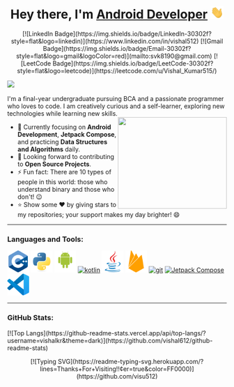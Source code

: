 <h1 align="center">Hey there, I'm <a href="https://github.com/tanyagupta0201/">Android Developer</a> <img src="https://raw.githubusercontent.com/ABSphreak/ABSphreak/master/gifs/Hi.gif" width="30"></h1>

<p align="center">
[![LinkedIn Badge](https://img.shields.io/badge/LinkedIn-30302f?style=flat&logo=linkedin)](https://www.linkedin.com/in/vishal512)
[![Gmail Badge](https://img.shields.io/badge/Email-30302f?style=flat&logo=gmail&logoColor=red)](mailto:svk8190@gmail.com)
[![LeetCode Badge](https://img.shields.io/badge/LeetCode-30302f?style=flat&logo=leetcode)](https://leetcode.com/u/Vishal_Kumar515/)
</p>

<img src="https://komarev.com/ghpvc/?username=vishal512&style=plastic" />

I'm a final-year undergraduate pursuing BCA and a passionate programmer who loves to code. I am creatively curious and a self-learner, exploring new technologies while learning new skills. <br>
<img align='right' src="http://cdn.lowgif.com/small/9cb12f51dffbaaa6-character-typing-by-vincent-mokuenko-dribbble.gif" width="250" height="210">

- 🌱 Currently focusing on **Android Development**, **Jetpack Compose**, and practicing **Data Structures and Algorithms** daily.  
- 💬 Looking forward to contributing to **Open Source Projects**.  
- ⚡ Fun fact: There are 10 types of people in this world: those who understand binary and those who don't! 😉  
- ⭐ Show some ❤ by giving stars to my repositories; your support makes my day brighter! 😄  

---

<h3 align="left">Languages and Tools:</h3>
<p>
<a href="https://www.w3schools.com/cpp/" target="_blank"><img src="https://raw.githubusercontent.com/devicons/devicon/master/icons/cplusplus/cplusplus-original.svg" alt="cplusplus" width="50" height="50"/></a>
<a href="https://www.python.org" target="_blank"><img src="https://raw.githubusercontent.com/devicons/devicon/master/icons/python/python-original.svg" alt="python" width="50" height="50"/></a>
<a href="https://developer.android.com" target="_blank"><img src="https://raw.githubusercontent.com/devicons/devicon/master/icons/android/android-original-wordmark.svg" alt="android" width="50" height="50"/></a>
<a href="https://kotlinlang.org" target="_blank"><img src="https://www.vectorlogo.zone/logos/kotlinlang/kotlinlang-icon.svg" alt="kotlin" width="50" height="50"/></a>
<a href="https://www.java.com" target="_blank"><img src="https://raw.githubusercontent.com/devicons/devicon/master/icons/java/java-original.svg" alt="java" width="50" height="50"/></a>
<a href="https://firebase.google.com/" target="_blank"><img src="https://github.com/devicons/devicon/blob/master/icons/firebase/firebase-plain.svg" alt="firebase" width="50" height="50"/></a>
<a href="https://git-scm.com/" target="_blank"><img src="https://www.vectorlogo.zone/logos/git-scm/git-scm-icon.svg" alt="git" width="50" height="50"/></a>
<a href="https://developer.android.com/jetpack/compose" target="_blank"><img src="https://developer.android.com/images/jetpack-compose/logos/compose-logo.svg" alt="Jetpack Compose" width="50" height="50"/></a>
<a href="https://code.visualstudio.com/" target="_blank"><img src="https://github.com/devicons/devicon/blob/master/icons/vscode/vscode-original.svg" alt="VS Code" width="50" height="50"/></a>
</p>

---

<h3 align="left">GitHub Stats:</h3>
<p>
[![Top Langs](https://github-readme-stats.vercel.app/api/top-langs/?username=vishalkr&theme=dark)](https://github.com/vishal612/github-readme-stats)
</p>

<p align="center">
[![Typing SVG](https://readme-typing-svg.herokuapp.com/?lines=Thanks+For+Visiting!!&center=true&color=FF0000)](https://github.com/visu512)
</p>
